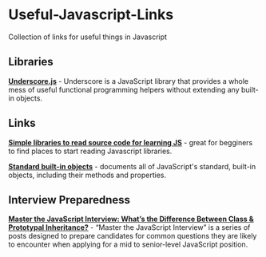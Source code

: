 # Useful-Javascript-Links
Collection of links for useful things in Javascript

<h2>Libraries</h2>

<p><b><a href="http://underscorejs.org/" target="_blank">Underscore.js</a></b> - Underscore is a JavaScript library that provides a whole mess of useful functional programming helpers without extending any built-in objects. </p>

<h2>Links</h2>

<p><b><a href="https://hashnode.com/post/suggest-simple-libraries-to-read-source-code-for-learning-js-ciibz8fji01c7j3xte6q5dmz5" target="_blank">Simple libraries to read source code for learning JS</a></b> - great for begginers to find places to start reading Javascript libraries.</p>

<p><b><a href="https://developer.mozilla.org/en-US/docs/Web/JavaScript/Reference/Global_Objects" target="_blank">Standard built-in objects</a></b> - documents all of JavaScript's standard, built-in objects, including their methods and properties.</p>

<h2>Interview Preparedness</h2>

<p><b><a href="https://medium.com/javascript-scene/master-the-javascript-interview-what-s-the-difference-between-class-prototypal-inheritance-e4cd0a7562e9#.6gth3pt0y" target="_blank">Master the JavaScript Interview: What’s the Difference Between Class & Prototypal Inheritance?</a></b> - “Master the JavaScript Interview” is a series of posts designed to prepare candidates for common questions they are likely to encounter when applying for a mid to senior-level JavaScript position. </p>

